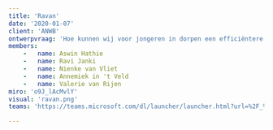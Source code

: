 ```yaml
---
title: 'Ravan'
date: '2020-01-07'
client: 'ANWB'
ontwerpvraag: 'Hoe kunnen wij voor jongeren in dorpen een efficiëntere manier aanbieden om zich te kunnen verplaatsen naar de stad, zodat zij op hun eigen tijden kunnen gaan en minder stress ervaren?'
members:
    -   name: Aswin Hathie
    -   name: Ravi Janki
    -   name: Nienke van Vliet
    -   name: Annemiek in 't Veld
    -   name: Valerie van Rijen
miro: 'o9J_lAcMvlY'
visual: 'ravan.png'
teams: 'https://teams.microsoft.com/dl/launcher/launcher.html?url=%2F_%23%2Fl%2Fchannel%2F19%3A3fedbcf335b7402f9c391b0658dae27b%40thread.tacv2%2F2B%2520RAVAN%3FgroupId%3D9de1bad9-5153-4a55-b11b-d7cad7e67836%26tenantId%3Dca6fbace-7cba-4d53-8681-a06284f7ff46&type=channel&deeplinkId=cca52981-c74a-4665-9438-ab7fa264ccd8&directDl=true&msLaunch=true&enableMobilePage=true&suppressPrompt=true'

---
```





